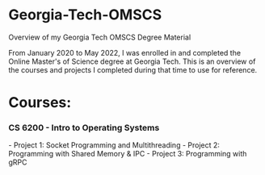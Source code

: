 # Georgia-Tech-OMSCS
Overview of my Georgia Tech OMSCS Degree Material

<p>From January 2020 to May 2022, I was enrolled in and completed the Online Master's of
Science degree at Georgia Tech. This is an overview of the courses and projects
I completed during that time to use for reference.</p>

<h1>Courses:</h1>

<h3>CS 6200 - Intro to Operating Systems</h3>
- Project 1: Socket Programming and Multithreading
- Project 2: Programming with Shared Memory & IPC
- Project 3: Programming with gRPC
